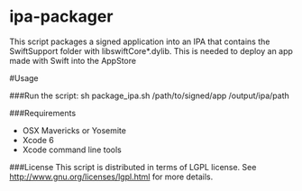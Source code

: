 ipa-packager
===

This script packages a signed application into an IPA that contains the SwiftSupport folder with libswiftCore*.dylib.
This is needed to deploy an app made with Swift into the AppStore

#Usage

###Run the script:
	sh package_ipa.sh /path/to/signed/app /output/ipa/path


###Requirements
- OSX Mavericks or Yosemite
- Xcode 6
- Xcode command line tools

###License
This script is distributed in terms of LGPL license. See http://www.gnu.org/licenses/lgpl.html for more details.
